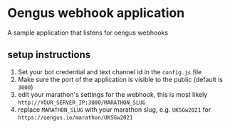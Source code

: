 # Oengus webhook application
A sample application that listens for oengus webhooks

## setup instructions
1. Set your bot credential and text channel id in the `config.js` file
2. Make sure the port of the application is visible to the public (default is `3000`)
3. edit your marathon's settings for the webhook, this is most likely `http://YOUR_SERVER_IP:3000/MARATHON_SLUG`
4. replace `MARATHON_SLUG` with your marathon slug, e.g. `UKSGw2021` for `https://oengus.io/marathon/UKSGw2021`
